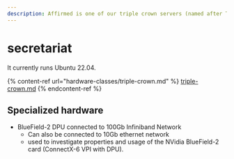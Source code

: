 ```yaml
---
description: Affirmed is one of our triple crown servers (named after Triple Crown winners)
---
```


# secretariat

&#x20;It currently runs Ubuntu 22.04.

{% content-ref url="hardware-classes/triple-crown.md" %}
[triple-crown.md](hardware-classes/triple-crown.md)
{% endcontent-ref %}

## Specialized hardware

* BlueField-2 DPU connected to 100Gb Infiniband Network
  * Can also be connected to 10Gb ethernet network
  * used to investigate properties and usage of the NVidia BlueField-2 card (ConnectX-6 VPI with DPU).
